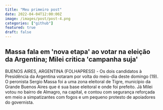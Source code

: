 ```yaml
---
title: "Meu primeiro post"
date: 2022-04-04T12:00:00Z
image: /images/post/post-4.png
categories: ["github"]
featured: true
draft: false
---
```


## Massa fala em 'nova etapa' ao votar na eleição da Argentina; Milei critica 'campanha suja'

BUENOS AIRES, ARGENTINA (FOLHAPRESS) - Os dois candidatos à Presidência da Argentina votaram por volta do meio-dia deste domingo (19). O peronista Sergio Massa foi a uma zona eleitoral de Tigre, município da Grande Buenos Aires que é sua base eleitoral e onde foi prefeito. Já Milei votou no bairro de Almagro, na capital, e contou com segurança reforçada em meio a simpatizantes com fogos e um pequeno protesto de apoiadores do governista.